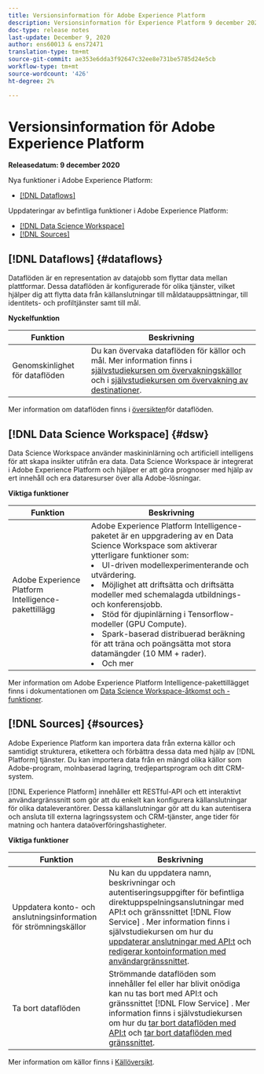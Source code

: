 ```yaml
---
title: Versionsinformation för Adobe Experience Platform
description: Versionsinformation för Experience Platform 9 december 2020
doc-type: release notes
last-update: December 9, 2020
author: ens60013 & ens72471
translation-type: tm+mt
source-git-commit: ae353e6dda3f92647c32ee8e731be5785d24e5cb
workflow-type: tm+mt
source-wordcount: '426'
ht-degree: 2%

---
```



# Versionsinformation för Adobe Experience Platform

**Releasedatum: 9 december 2020**

Nya funktioner i Adobe Experience Platform:

- [[!DNL Dataflows]](#dataflows)

Uppdateringar av befintliga funktioner i Adobe Experience Platform:

- [[!DNL Data Science Workspace]](#dsw)
- [[!DNL Sources]](#sources)

## [!DNL Dataflows] {#dataflows}

Dataflöden är en representation av datajobb som flyttar data mellan plattformar. Dessa dataflöden är konfigurerade för olika tjänster, vilket hjälper dig att flytta data från källanslutningar till måldatauppsättningar, till identitets- och profiltjänster samt till mål.

**Nyckelfunktion**

| Funktion | Beskrivning |
| ------- | ----------- |
| Genomskinlighet för dataflöden | Du kan övervaka dataflöden för källor och mål. Mer information finns i [självstudiekursen om övervakningskällor](../../dataflows/ui/monitor-sources.md) och i [självstudiekursen om övervakning av destinationer](../../dataflows/ui/monitor-destinations.md). |

Mer information om dataflöden finns i [översikten](../../dataflows/home.md)för dataflöden.

## [!DNL Data Science Workspace] {#dsw}

Data Science Workspace använder maskininlärning och artificiell intelligens för att skapa insikter utifrån era data. Data Science Workspace är integrerat i Adobe Experience Platform och hjälper er att göra prognoser med hjälp av ert innehåll och era dataresurser över alla Adobe-lösningar.

**Viktiga funktioner**

| Funktion | Beskrivning |
| --- | ---|
| Adobe Experience Platform Intelligence-pakettillägg | Adobe Experience Platform Intelligence-paketet är en uppgradering av en Data Science Workspace som aktiverar ytterligare funktioner som: <li> UI-driven modellexperimenterande och utvärdering.</li><li> Möjlighet att driftsätta och driftsätta modeller med schemalagda utbildnings- och konferensjobb.</li><li> Stöd för djupinlärning i Tensorflow-modeller (GPU Compute).</li><li> Spark-baserad distribuerad beräkning för att träna och poängsätta mot stora datamängder (10 MM + rader).</li><li>Och mer</li> |

Mer information om Adobe Experience Platform Intelligence-pakettillägget finns i dokumentationen om [Data Science Workspace-åtkomst och -funktioner](../../data-science-workspace/access-features-dsw.md).

## [!DNL Sources] {#sources}

Adobe Experience Platform kan importera data från externa källor och samtidigt strukturera, etikettera och förbättra dessa data med hjälp av [!DNL Platform] tjänster. Du kan importera data från en mängd olika källor som Adobe-program, molnbaserad lagring, tredjepartsprogram och ditt CRM-system.

[!DNL Experience Platform] innehåller ett RESTful-API och ett interaktivt användargränssnitt som gör att du enkelt kan konfigurera källanslutningar för olika dataleverantörer. Dessa källanslutningar gör att du kan autentisera och ansluta till externa lagringssystem och CRM-tjänster, ange tider för matning och hantera dataöverföringshastigheter.

**Viktiga funktioner**

| Funktion | Beskrivning |
| ------- | ----------- |
| Uppdatera konto- och anslutningsinformation för strömningskällor | Nu kan du uppdatera namn, beskrivningar och autentiseringsuppgifter för befintliga direktuppspelningsanslutningar med API:t och gränssnittet [!DNL Flow Service] . Mer information finns i självstudiekursen om hur du [uppdaterar anslutningar med API:t](../../sources/tutorials/api/update.md) och [redigerar kontoinformation med användargränssnittet](../../sources/tutorials/ui/monitor.md). |
| Ta bort dataflöden | Strömmande dataflöden som innehåller fel eller har blivit onödiga kan nu tas bort med API:t och gränssnittet [!DNL Flow Service] . Mer information finns i självstudiekursen om hur du [tar bort dataflöden med API:t](../../sources/tutorials/api/delete-dataflows.md) och [tar bort dataflöden med gränssnittet](../../sources/tutorials/ui/delete.md). |

Mer information om källor finns i [Källöversikt](../../sources/home.md).

